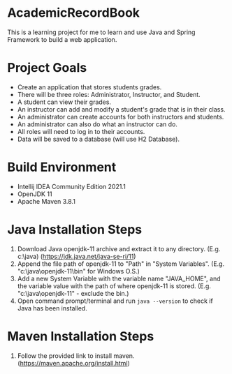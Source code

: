 # AcademicRecordBook
This is a learning project for me to learn and use Java and Spring Framework to build a web application.

# Project Goals
* Create an application that stores students grades.
* There will be three roles: Administrator, Instructor, and Student.
* A student can view their grades.
* An instructor can add and modify a student's grade that is in their class.
* An administrator can create accounts for both instructors and students.
* An administrator can also do what an instructor can do.
* All roles will need to log in to their accounts.
* Data will be saved to a database (will use H2 Database).

# Build Environment
* Intellij IDEA Community Edition 2021.1
* OpenJDK 11
* Apache Maven 3.8.1

# Java Installation Steps
1. Download Java openjdk-11 archive and extract it to any directory. (E.g. c:\java\) (https://jdk.java.net/java-se-ri/11)
2. Append the file path of openjdk-11 to "Path" in "System Variables". (E.g. "c:\java\openjdk-11\bin" for Windows O.S.)
3. Add a new System Variable with the variable name "JAVA_HOME", and the variable value with the path of where openjdk-11 is stored. (E.g. "c:\java\openjdk-11" - exclude the bin.)
4. Open command prompt/terminal and run `java --version` to check if Java has been installed.

# Maven Installation Steps
1. Follow the provided link to install maven. (https://maven.apache.org/install.html)